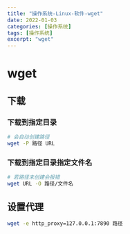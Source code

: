 ```yaml
---
title: "操作系统-Linux-软件-wget"
date: 2022-01-03
categories: [操作系统]
tags: [操作系统]
excerpt: "wget"
---
```


# wget

## 下载

### 下载到指定目录

```sh
# 会自动创建路径
wget -P 路径 URL
```

### 下载到指定目录指定文件名

```sh
# 若路径未创建会报错
wget URL -O 路径/文件名
```

## 设置代理

```sh
wget -e http_proxy=127.0.0.1:7890 路径
```
